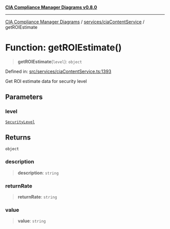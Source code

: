 [**CIA Compliance Manager Diagrams v0.8.0**](../../../README.md)

***

[CIA Compliance Manager Diagrams](../../../modules.md) / [services/ciaContentService](../README.md) / getROIEstimate

# Function: getROIEstimate()

> **getROIEstimate**(`level`): `object`

Defined in: [src/services/ciaContentService.ts:1393](https://github.com/Hack23/cia-compliance-manager/blob/cb6149c89796a3270553cf52dea8f2c5b402dd17/src/services/ciaContentService.ts#L1393)

Get ROI estimate data for security level

## Parameters

### level

[`SecurityLevel`](../../../types/cia/type-aliases/SecurityLevel.md)

## Returns

`object`

### description

> **description**: `string`

### returnRate

> **returnRate**: `string`

### value

> **value**: `string`
